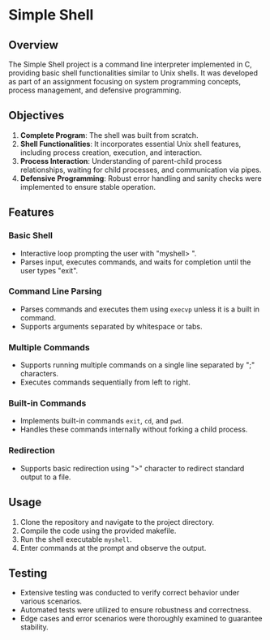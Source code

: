 # Simple Shell

## Overview
The Simple Shell project is a command line interpreter implemented in C, providing basic shell functionalities similar to Unix shells. It was developed as part of an assignment focusing on system programming concepts, process management, and defensive programming.

## Objectives
1. **Complete Program**: The shell was built from scratch.
2. **Shell Functionalities**: It incorporates essential Unix shell features, including process creation, execution, and interaction.
3. **Process Interaction**: Understanding of parent-child process relationships, waiting for child processes, and communication via pipes.
4. **Defensive Programming**: Robust error handling and sanity checks were implemented to ensure stable operation.

## Features
### Basic Shell
- Interactive loop prompting the user with "myshell> ".
- Parses input, executes commands, and waits for completion until the user types "exit".

### Command Line Parsing
- Parses commands and executes them using `execvp` unless it is a built in command.
- Supports arguments separated by whitespace or tabs.

### Multiple Commands
- Supports running multiple commands on a single line separated by ";" characters.
- Executes commands sequentially from left to right.

### Built-in Commands
- Implements built-in commands `exit`, `cd`, and `pwd`.
- Handles these commands internally without forking a child process.

### Redirection
- Supports basic redirection using ">" character to redirect standard output to a file.

## Usage
1. Clone the repository and navigate to the project directory.
2. Compile the code using the provided makefile.
3. Run the shell executable `myshell`.
4. Enter commands at the prompt and observe the output.

## Testing
- Extensive testing was conducted to verify correct behavior under various scenarios.
- Automated tests were utilized to ensure robustness and correctness.
- Edge cases and error scenarios were thoroughly examined to guarantee stability.

